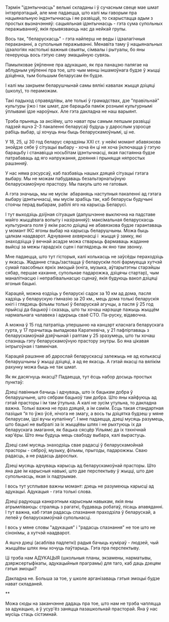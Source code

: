 Тэрмін "ідэнтычнасць" вельмі складаны і ў сучасным свеце мае шмат інтэрпрэтацый, але мне падаецца, што калі мы гаворым пра нацыянальную індэнтычнасць і яе развіццё, то 
скарыстацца адым з простых вызначэнняў: сацыяльная ідэнтычнасць - гэта сума супольных перажыванняў, якія прывязваюць нас да нейкай групы. 

Вось так, "беларускасць" - гэта найперш не веды і ідэалагічныя перакананні, а супольныя перажыванні. Менавіта таму ў нацыянальных ідэалогіях настолькі важныя свыяты, сімвалы і рытуалы, бо яны генеруюць вось гэтую саму эмацыйную сувязь.

Памылковае ўяўленне пра адукацыю, як пра панацэю палягае на аблудным уяўленні пра тое, што чым менш іншамоўнага будзе ў жыцці дзіцёнка, тым большым беларусам ён будзе. 

І калі мы закрыем беларушчынай самы вялікі кавалак жыцця дзіцяці (школу), то пераможам.
  
Такі падыход справядлівы, але толькі ў грамадствах, дзе "правільнай" культуры ўжо і так шмат, дзе барацьба паміж рознымі культурнымі ўплывамі ідзе нароўных. Але гэта дакладна не наш варыянт. 

Трэба прыняць за аксіёму, што нават пры самым лепшым развіцці падзей яшчэ 2-3 пакаленні беларусаў будуць у дарослым узросце рабіць выбар, ці хочуць яны быць беларускамоўнымі, ці не.  

У 18, 25, ці 30 год беларус сярэдзіны XXI ст. у нейкі момант абавязкова знойдзе сябе ў сітуацыі выбару - хоча ён ці ня хоча ўключацца ў гэтую барацьбу і станавіцца носьбітам ідэнтычнасці, якая пастаянна будзе патрабаваць ад яго напружання, дзеяння і прыняцця няпростых рашэнняў.  

У нас няма рэсурсаў, каб пазбавіць нашых дзяцей сітуацыі гэтага выбару. Мы не можам пабудаваць безальтэрнатыўную беларускамоўную прастору. Мы пакуль што не гатовыя. 

А гэта значыць, мы не мусім  абараняць наступныя пакаленні ад гэтага выбару ідэнтычнасці, мы мусім зрабіць так, каб беларусы будучыні стоячы перад выбарам, рабілі яго на карысць Беларусі.  

І тут выходзіць дзіўная сітуацыя (дапушчэнне выключна на падставе майго жыццёвага вопыту і назіранняў): максімальная беларускасць культурнага поля ў якім расло дзіцяці не абавязкова будзе гарантаваць у момант ІКС ягоны выбар на карысць беларушчыны. Можа быць цалкам наадварот. Адчуванне ахвярнасці і  жыцця ў замку, які знаходзіцца ў вечнай асадзе можа стварыць фармаваць жаданне выйсці за межы гарадскіх сцен і паглядзець як яно там звонку.   

Мне падаецца, што тут гісторыя, калі колькасць не заўсёды пераходзіць у якасць. Жаданне стаць/застацца ў беларускім полі фармуецца хутчэй сумай паасобных яркіх эмоцый (кніга, музыка, аўтарытэтны старэйшы сябар, першае каханне, супольнае падарожжа, дзіцячы стартар), чым маналітнасцю і непрабівальнасцю сценаў, якія будуюць вакол дзіцяці ягоныя бацькі.  

Карацей, можна ездзіць у беларускі садок за 10 км ад дома, пасля хадзіць у беларускую гімназію за 20 км., мець дома толькі беларускія кнігі і глядзець фільмы толькі ў беларускай агучцы, а пасля ў 25 год прыйсці да бацькоў і сказаць, што ты хочаш нарэшце пажыць жыццём нармальнага чалавека і адкрыць сваё СТО. Па-руску, відавочна.  

А можна ў 15 год патрапіць упершыню на канцэрт класнага беларускага гурта, у 17 прачытаць выпадкова Караткевіча, у 21 пафліртаваць з беларускамоўнай дзяўчынай і раптам у 25 зразумець, што ты хочаш спазнаць гэту беларускамоўную прастору знутры. Бо яна цікавая інтрыгоўная і таямнічая.  

Карацей рашэнне аб дарослай беларускасці залежыць не ад колькасці беларушчыны ў жыцці дзіцяці, а ад яе якасць. А гэтай якасці па вялікім рахунку можа быць не так шмат.   

Як як дасягнуць якасці? Падаецца, тут ёсць набор досыць простых пунктаў:  

Дзеці павінныя бачыць і адчуваць, што іх бацькам добра ў беларушчыне, што сябрам бацькоў там добра. Што яны кайфуюць ад гэтай прасторы і ім там ўтульна. А калі не зусім утульна, то дакладна важна. Толькі важна не праз дзяцей, а ім самім. Ёсць такая стандартная пазіцыя “я то ўжо ўсё, нічога не змагу, а вось ты дзіцятка будзеш у мяне беларусам, ідзі вучы купалінку”. І мне падаецца, дзеці мусяць разумець, што бацькі не выбралі за іх жыццёвы шлях і не рыхтуюць іх да беларускага змагання, як бацька сясцёр Уільямс да іх тэхнічнай кар'ёры. Што яны будуць мець свабоду выбара, калі вырастуць.  

Дзеці самі мусяць знаходзіць свае радасці ў беларускамойнай прасторы - сяброў, музыку, фільмы, прыгоды, падарожжы. Сваю радасць, а не радасць дарослых.  

Дзеці мусяць адчуваць карысць ад беларускамоўнай прасторы. Што яна дае ім карысныя навыкі, што дае перспектыву ў жыцці, што дае супольнасць, якая іх падтрымае.  

І вось тут усплывае важны момант: дзець не разумеюць карысці ад адукацыі. Адукацыя - гэта толькі слова.   

Дзеці радуюцца канкрэтным карысным навыкам, якія яны атрымліваюць: страляць з рагаткі, будаваць робатаў, пісаць апавяданні.  І тут важна, каб гэтая радасць спазнання праходзіла ў беларускай, а лепей у беларускамоўнай супольнасці. 

І вось у мяне словы "адукацыя" і "радасць спазнання" не тое што не сінонімы, а хутчэй наадварот.

А яшчэ дзеці (асабліва падлеткі) радыя бачыць куміраў - людзей, чый жыццёвы шлях яны хочуць паўтарыць. Гэта пра перспектыву.  

Ці трэба нам АДУКАЦЫЯ (школьныя планы, экзамены, нарматывы, дзяржсертыфікаты, адукацыйныя праграмы) для таго, каб даць дзецям гэтыя эмоцыі?  

Дакладна не. Больша за тое, у школе арганізаваць гэтыя эмоцыі будзе нават складаней.

  
**

Можа сюды на заканчэнне дадаць пра тое, што нам не трэба чапляцца за адукацыю, а ў усур'ёз заняцца пазашкольнай прасторай. Яна ў нас мусіць стаць сістэмнай.

